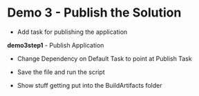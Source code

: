 # Demo 3 - Publish the Solution

* Add task for publishing the application

**demo3step1** - Publish Application

* Change Dependency on Default Task to point at Publish Task

* Save the file and run the script

* Show stuff getting put into the BuildArtifacts folder

